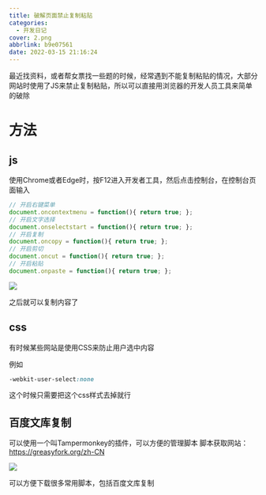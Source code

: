 ```yaml
---
title: 破解页面禁止复制粘贴
categories:
  - 开发日记
cover: 2.png
abbrlink: b9e07561
date: 2022-03-15 21:16:24
---
```


最近找资料，或者帮女票找一些题的时候，经常遇到不能复制粘贴的情况，大部分网站时使用了JS来禁止复制粘贴，所以可以直接用浏览器的开发人员工具来简单的破除

# 方法

## js

使用Chrome或者Edge时，按F12进入开发者工具，然后点击控制台，在控制台页面输入
``` js
// 开启右键菜单
document.oncontextmenu = function(){ return true; };
// 开启文字选择
document.onselectstart = function(){ return true; };
// 开启复制
document.oncopy = function(){ return true; };
// 开启剪切
document.oncut = function(){ return true; };
// 开启粘贴
document.onpaste = function(){ return true; };
```

![](2.png)

之后就可以复制内容了

## css

有时候某些网站是使用CSS来防止用户选中内容

例如
``` css
-webkit-user-select:none
```
这个时候只需要把这个css样式去掉就行

## 百度文库复制

可以使用一个叫Tampermonkey的插件，可以方便的管理脚本
脚本获取网站：https://greasyfork.org/zh-CN

![](3.png)

可以方便下载很多常用脚本，包括百度文库复制